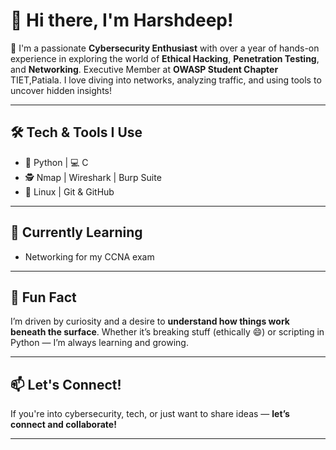 # 👋 Hi there, I'm Harshdeep!

🎯 I'm a passionate **Cybersecurity Enthusiast** with over a year of hands-on experience in exploring the world of
**Ethical Hacking**, **Penetration Testing**, and **Networking**.
Executive Member at **OWASP Student Chapter** TIET,Patiala.
I love diving into networks, analyzing traffic, and using tools to uncover hidden insights!

---

## 🛠️ Tech & Tools I Use

* 🐍 Python | 💻 C
* 🕵️ Nmap | Wireshark | Burp Suite
* 🐧 Linux | Git & GitHub

---

## 🌱 Currently Learning

* Networking for my CCNA exam

---

## 🚀 Fun Fact

I’m driven by curiosity and a desire to **understand how things work beneath the surface**.
Whether it’s breaking stuff (ethically 😄) or scripting in Python — I’m always learning and growing.

---

## 📫 Let's Connect!

If you're into cybersecurity, tech, or just want to share ideas — **let’s connect and collaborate!**

---


<!--
**HarshdeepAthawale/HarshdeepAthawale** is a ✨ _special_ ✨ repository because its `README.md` (this file) appears on your GitHub profile.

Here are some ideas to get you started:

- 🔭 I’m currently working on ...
- 🌱 I’m currently learning ...
- 👯 I’m looking to collaborate on ...
- 🤔 I’m looking for help with ...
- 💬 Ask me about ...
- 📫 How to reach me: ...
- 😄 Pronouns: ...
- ⚡ Fun fact: ...
-->
